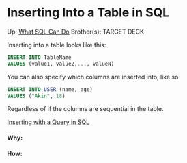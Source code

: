 # Inserting Into a Table in SQL

Up: [What SQL Can Do](what_sql_can_do)
Brother(s):
TARGET DECK

Inserting into a table looks like this:

```SQL
INSERT INTO TableName
VALUES (value1, value2,..., valueN)
```

You can also specify which columns are inserted into, like so:

```SQL
INSERT INTO USER (name, age)
VALUES ("Akin", 18)
```

Regardless of if the columns are sequential in the table.

[Inserting with a Query in SQL](inserting_with_a_query_in_sql)






























#### Why:
#### How:









